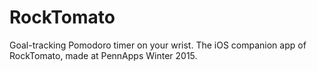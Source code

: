 # RockTomato

Goal-tracking Pomodoro timer on your wrist. The iOS companion app of RockTomato, made at PennApps Winter 2015. 
